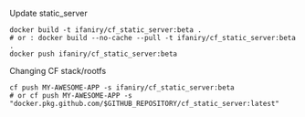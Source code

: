 Update static_server

```
docker build -t ifaniry/cf_static_server:beta .
# or : docker build --no-cache --pull -t ifaniry/cf_static_server:beta .
docker push ifaniry/cf_static_server:beta
```

Changing CF stack/rootfs

```
cf push MY-AWESOME-APP -s ifaniry/cf_static_server:beta
# or cf push MY-AWESOME-APP -s "docker.pkg.github.com/$GITHUB_REPOSITORY/cf_static_server:latest"
```